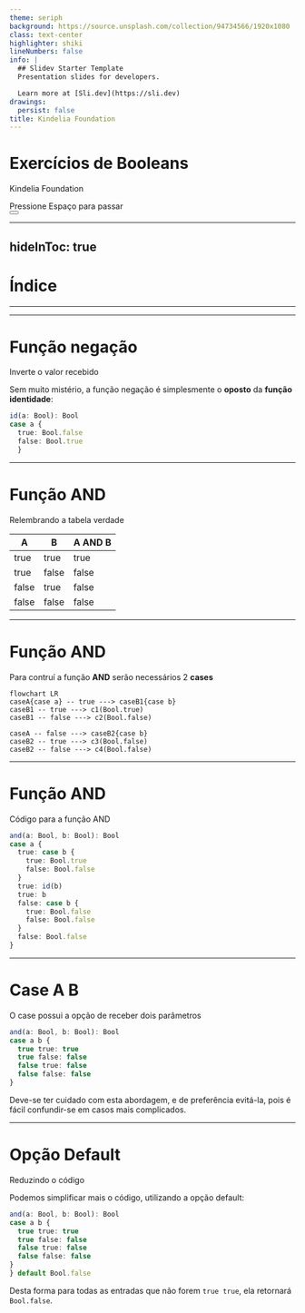 ```yaml
---
theme: seriph
background: https://source.unsplash.com/collection/94734566/1920x1080
class: text-center
highlighter: shiki
lineNumbers: false
info: |
  ## Slidev Starter Template
  Presentation slides for developers.

  Learn more at [Sli.dev](https://sli.dev)
drawings:
  persist: false
title: Kindelia Foundation 
---
```


# Exercícios de Booleans

Kindelia Foundation 

<div class="pt-12">
  <span @click="$slidev.nav.next" class="px-2 py-1 rounded cursor-pointer" hover="bg-white bg-opacity-10">
    Pressione Espaço para passar
     <carbon:arrow-right class="inline"/>
  </span>
</div>

<div class="abs-br m-6 flex gap-2">
  <button @click="$slidev.nav.openInEditor()" title="Open in Editor" class="text-xl icon-btn opacity-50 !border-none !hover:text-white">
    <carbon:edit />
  </button>
  <a href="https://github.com/Kindelia/slides" target="_blank" alt="GitHub"
    class="text-xl icon-btn opacity-50 !border-none !hover:text-white">
    <carbon-logo-github />
  </a>
</div>


---
hideInToc: true
---

# Índice 

<Toc columns="2" />

---


---

# Função negação
Inverte o valor recebido

Sem muito mistério, a função negação é simplesmente o **oposto** da **função identidade**:

```ts {all}
id(a: Bool): Bool
case a {
  true: Bool.false
  false: Bool.true
  }
```

---

# Função AND
Relembrando a tabela verdade 

| A   | B   | A AND B |
| --- | --- | --- |
| true | true | true |
| true | false | false |
| false | true | false |
| false | false | false |

---

# Função AND
Para contruí a função **AND** serão necessários 2 **cases**

```mermaid {theme: 'dark', loglevel: 1, flowchart:{ useMaxWidth: true }}
flowchart LR
caseA{case a} -- true ---> caseB1{case b}
caseB1 -- true ---> c1(Bool.true)
caseB1 -- false ---> c2(Bool.false)

caseA -- false ---> caseB2{case b}
caseB2 -- true ---> c3(Bool.false)
caseB2 -- false ---> c4(Bool.false)

```

<!-- completar diagrama -->
---

# Função AND
Código para a função AND

```ts {1-6,9-12,14|1-6,13-14|1-2,7,13-14|1-2,8,13-14}
and(a: Bool, b: Bool): Bool
case a {
  true: case b {
    true: Bool.true
    false: Bool.false
  }
  true: id(b)
  true: b
  false: case b {
    true: Bool.false
    false: Bool.false
  }
  false: Bool.false
}
```

---


# Case A B
O case possui a opção de receber dois parâmetros

```ts {all}
and(a: Bool, b: Bool): Bool
case a b {
  true true: true
  true false: false
  false true: false
  false false: false
}
```

Deve-se ter cuidado com esta abordagem, e de preferência evitá-la, pois é fácil confundir-se em casos mais complicados.

---

# Opção Default
Reduzindo o código

Podemos simplificar mais o código, utilizando a opção default:

```ts {1-7|1-3,8}
and(a: Bool, b: Bool): Bool
case a b {
  true true: true
  true false: false
  false true: false
  false false: false
}
} default Bool.false
```

Desta forma para todas as entradas que não forem `true true`, ela retornará `Bool.false`.


